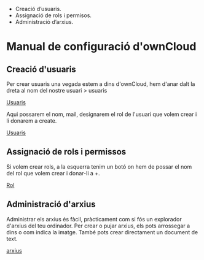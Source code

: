 - Creació d’usuaris.
- Assignació de rols i permisos.
- Administració d’arxius.

# Manual de configuració d'ownCloud

## Creació d'usuaris

Per crear usuaris una vegada estem a dins d'ownCloud, hem d'anar dalt la dreta al nom del nostre usuari > usuaris

[Usuaris](Usuaris.png)

Aqui possarem el nom, mail, designarem el rol de l'usuari que volem crear i li donarem a create.

[Usuaris](hola.png)

## Assignació de rols i permissos

Si volem crear rols, a la esquerra tenim un botó on hem de possar el nom del rol que volem crear i donar-li a +.

[Rol](creausuario.png)

## Administració d'arxius

Administrar els arxius és fàcil, pràcticament com si fós un explorador d'arxius del teu ordinador. 
Per crear o pujar arxius, els pots arrossegar a dins o com indica la imatge. També pots crear directament un document de text.

[arxius](subir_archivos.png)
